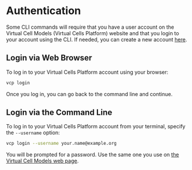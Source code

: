 # Authentication

Some CLI commands will require that you have a user account on the Virtual
Cell Models (Virtual Cells Platform) website and that you login to your account using the CLI. If needed, you
can create a new account [here](https://virtualcellmodels.cziscience.com/).


## Login via Web Browser

To log in to your Virtual Cells Platform account using your browser:

```bash
vcp login
```

Once you log in, you can go back to the command line and continue.


## Login via the Command Line

To log in to your Virtual Cells Platform account from your terminal, specify the `--username` option:

```bash
vcp login --username your.name@example.org
```

You will be prompted for a password. Use the same one you use on [the
Virtual Cell Models web page](https://virtualcellmodels.cziscience.com).
